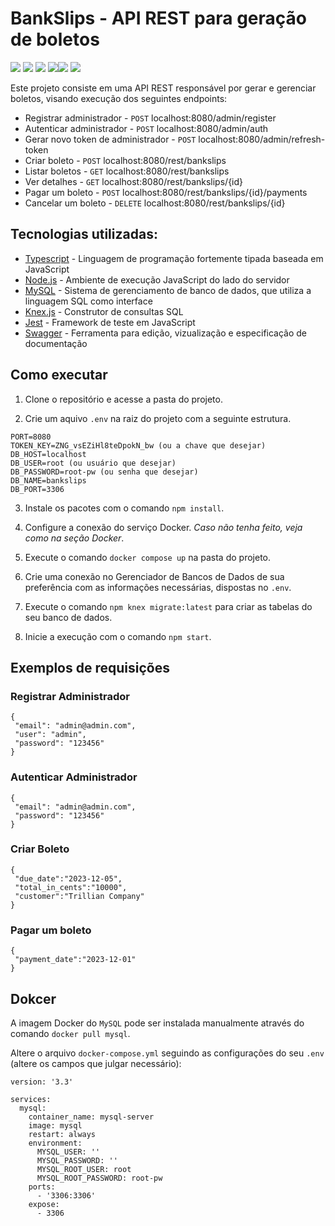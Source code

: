 # BankSlips - API REST para geração de boletos

<img src="https://img.shields.io/badge/TypeScript-007ACC?style=for-the-badge&logoColor=white"/> <img src="https://img.shields.io/badge/Node.js-43853D?style=for-the-badge&logoColor=white"/> <img src="https://img.shields.io/badge/MySQL-4A7DA4?style=for-the-badge&logoColor=white"/>
<img src="https://img.shields.io/badge/Knex.js-%23FF9900.svg?style=for-the-badge&logoColor=white"/><img src="https://img.shields.io/badge/Jest-323330?style=for-the-badge&logoColor=white"/>
<img src="https://img.shields.io/badge/Swagger-%2FFFF.svg?style=for-the-badge&logoColor=white"/>

Este projeto consiste em uma API REST responsável por gerar e gerenciar boletos, visando execução dos seguintes endpoints:

- Registrar administrador - `POST` localhost:8080/admin/register
- Autenticar administrador - `POST` localhost:8080/admin/auth
- Gerar novo token de administrador - `POST` localhost:8080/admin/refresh-token
- Criar boleto - `POST` localhost:8080/rest/bankslips
- Listar boletos - `GET` localhost:8080/rest/bankslips
- Ver detalhes - `GET` localhost:8080/rest/bankslips/{id}
- Pagar um boleto - `POST` localhost:8080/rest/bankslips/{id}/payments
- Cancelar um boleto - `DELETE` localhost:8080/rest/bankslips/{id}

## Tecnologias utilizadas:

- [Typescript](https://www.typescriptlang.org/) - Linguagem de programação fortemente tipada baseada em JavaScript
- [Node.js](https://nodejs.org/) - Ambiente de execução JavaScript do lado do servidor
- [MySQL](https://www.mysql.com/) - Sistema de gerenciamento de banco de dados, que utiliza a linguagem SQL como interface
- [Knex.js](https://knexjs.org/) - Construtor de consultas SQL
- [Jest](https://jestjs.io/) - Framework de teste em JavaScript
- [Swagger](https://swagger.io/) - Ferramenta para edição, vizualização e especificação de documentação

## Como executar

1. Clone o repositório e acesse a pasta do projeto.

2. Crie um aquivo `.env` na raiz do projeto com a seguinte estrutura.

```
PORT=8080
TOKEN_KEY=ZNG_vsEZiHl8teDpokN_bw (ou a chave que desejar)
DB_HOST=localhost
DB_USER=root (ou usuário que desejar)
DB_PASSWORD=root-pw (ou senha que desejar)
DB_NAME=bankslips
DB_PORT=3306
```

3. Instale os pacotes com o comando `npm install`.

4. Configure a conexão do serviço Docker. *Caso não tenha feito, veja como na seção Docker*.

5. Execute o comando `docker compose up` na pasta do projeto.

6. Crie uma conexão no Gerenciador de Bancos de Dados de sua preferência com as informações necessárias, dispostas no `.env`.

8. Execute o comando `npm knex migrate:latest` para criar as tabelas do seu banco de dados.

9. Inicie a execução com o comando `npm start`.

## Exemplos de requisições

### Registrar Administrador

```
{
 "email": "admin@admin.com",
 "user": "admin",
 "password": "123456"
}
```

### Autenticar Administrador

```
{
 "email": "admin@admin.com",
 "password": "123456"
}
```

### Criar Boleto

```
{
 "due_date":"2023-12-05",
 "total_in_cents":"10000",
 "customer":"Trillian Company"
}
```

### Pagar um boleto

```
{
 "payment_date":"2023-12-01"
}
```

## Dokcer

A imagem Docker do `MySQL` pode ser instalada manualmente através do comando `docker pull mysql`.

Altere o arquivo `docker-compose.yml` seguindo as configurações do seu `.env` (altere os campos que julgar necessário):

```
version: '3.3'

services:
  mysql:
    container_name: mysql-server
    image: mysql
    restart: always
    environment:
      MYSQL_USER: ''
      MYSQL_PASSWORD: ''
      MYSQL_ROOT_USER: root
      MYSQL_ROOT_PASSWORD: root-pw
    ports:
      - '3306:3306'
    expose:
      - 3306

```
